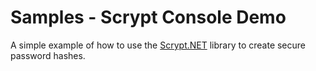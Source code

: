 # Samples - Scrypt Console Demo
A simple example of how to use the [Scrypt.NET](https://github.com/viniciuschiele/Scrypt) library to create secure password hashes.
